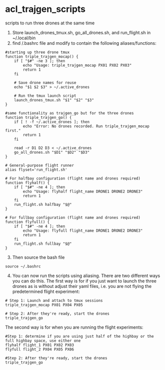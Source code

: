 # acl_trajgen_scripts
scripts to run three drones at the same time

1. Store launch_drones_tmux.sh, go_all_drones.sh, and run_flight.sh in ~/.local/bin
2. find /.bashrc file and modify to contain the following aliases/functions:
```
#starting up three drone tmux
function triple_trajgen_mocap() {
    if [ "$#" -ne 3 ]; then      
        echo "Usage: triple_trajgen_mocap PX01 PX02 PX03"
        return 1
    fi

    # Save drone names for reuse
    echo "$1 $2 $3" > ~/.active_drones

    # Run the tmux launch script
    launch_drones_tmux.sh "$1" "$2" "$3"
}

#same functionality as trajgen_go but for the three drones
function triple_trajgen_go() {
    if [ ! -f ~/.active_drones ]; then
        echo "Error: No drones recorded. Run triple_trajgen_mocap first."
        return 1
    fi

    read -r D1 D2 D3 < ~/.active_drones
    go_all_drones.sh "$D1" "$D2" "$D3"
}

# General-purpose flight runner
alias flyset='run_flight.sh'

# For halfbay configuration (flight name and drones required)
function flyhalf() {
    if [ "$#" -ne 4 ]; then
        echo "Usage: flyhalf flight_name DRONE1 DRONE2 DRONE3"
        return 1
    fi
    run_flight.sh halfbay "$@"
}

# For fullbay configuration (flight name and drones required)
function flyfull() {
    if [ "$#" -ne 4 ]; then
        echo "Usage: flyfull flight_name DRONE1 DRONE2 DRONE3"
        return 1
    fi
    run_flight.sh fullbay "$@"
}
```
3. Then source the bash file
```
source ~/.bashrc
```
4. You can now run the scripts using aliasing. There are two different ways you can do this. The first way is for if you just want to launch the three drones as is without adjust their yaml files, i.e. you are not flying the predetermined flight experiment:
```
# Step 1: Launch and attach to tmux sessions
triple_trajgen_mocap PX01 PX04 PX05

# Step 2: After they're ready, start the drones
triple_trajgen_go
```

The second way is for when you are running the flight experiments:
```
#Step 1: determine if you are using just half of the highbay or the full highbay space, use either one
flyhalf flight_1 PX01 PX02 PX03
flyfull flight_2 PX04 PX05 PX06

#Step 2: After they're ready, start the drones
triple_trajgen_go
